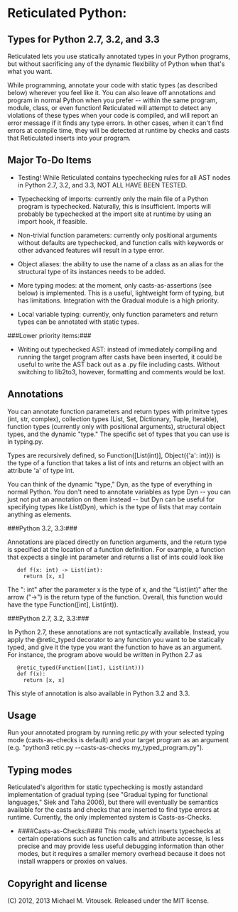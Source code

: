 Reticulated Python:
===================
Types for Python 2.7, 3.2, and 3.3
----------------------------------

Reticulated lets you use statically annotated types in your Python
programs, but without sacrificing any of the dynamic flexibility of
Python when that's what you want. 

While programming, annotate your code with static types (as described
below) wherever you feel like it. You can also leave off annotations
and program in normal Python when you prefer -- within the same
program, module, class, or even function! Reticulated will attempt to
detect any violations of these types when your code is compiled, and
will report an error message if it finds any type errors. In other
cases, when it can't find errors at compile time, they will be
detected at runtime by checks and casts that Reticulated inserts into
your program.

Major To-Do Items
----------------

* Testing! While Reticulated contains typechecking rules for all AST
  nodes in Python 2.7, 3.2, and 3.3, NOT ALL HAVE BEEN TESTED.  

* Typechecking of imports: currently only the main file of a Python
  program is typechecked. Naturally, this is insufficient. Imports
  will probably be typechecked at the import site at runtime by using
  an import hook, if feasible.

* Non-trivial function parameters: currently only positional arguments
  without defaults are typechecked, and function calls with keywords
  or other advanced features will result in a type error.

* Object aliases: the ability to use the name of a class as an alias
  for the structural type of its instances needs to be added.

* More typing modes: at the moment, only casts-as-assertions (see
  below) is implemented. This is a useful, lightweight form of typing,
  but has limitations. Integration with the Gradual module is a high
  priority.

* Local variable typing: currently, only function parameters and
  return types can be annotated with static types. 

###Lower priority items:###

* Writing out typechecked AST: instead of immediately compiling and
  running the target program after casts have been inserted, it could
  be useful to write the AST back out as a .py file including
  casts. Without switching to lib2to3, however, formatting and
  comments would be lost.

Annotations
-----------

You can annotate function parameters and return types with primitve
types (int, str, complex), collection types (List, Set, Dictionary,
Tuple, Iterable), function types (currently only with positional
arguments), structural object types, and the dynamic "type." The
specific set of types that you can use is in typing.py.

Types are recursively defined, so Function([List(int)], Object({'a':
int})) is the type of a function that takes a list of ints and returns
an object with an attribute 'a' of type int.

You can think of the dynamic "type," Dyn, as the type of everything in
normal Python. You don't need to annotate variables as type Dyn -- you
can just not put an annotation on them instead -- but Dyn can be
useful for specifying types like List(Dyn), which is the type of lists
that may contain anything as elements.

###Python 3.2, 3.3:###

Annotations are placed directly on function arguments, and the return
type is specified at the location of a function definition. For
example, a function that expects a single int parameter and returns a
list of ints could look like

       def f(x: int) -> List(int):
         return [x, x]

The ": int" after the parameter x is the type of x, and the
"List(int)" after the arrow ("->") is the return type of the
function. Overall, this function would have the type Function([int],
List(int)).

###Python 2.7, 3.2, 3.3:###

In Python 2.7, these annotations are not syntactically
available. Instead, you apply the @retic_typed decorator to any
function you want to be statically typed, and give it the type you
want the function to have as an argument. For instance, the program
above would be written in Python 2.7 as

       @retic_typed(Function([int], List(int)))
       def f(x):
         return [x, x]

This style of annotation is also available in Python 3.2 and 3.3.

Usage
-----

Run your annotated program by running retic.py with your selected
typing mode (casts-as-checks is default) and your target program as an
argument (e.g. "python3 retic.py --casts-as-checks
my_typed_program.py").

Typing modes
------------

Reticulated's algorithm for static typechecking is mostly astandard
implementation of gradual typing (see "Gradual typing for functional
languages," Siek and Taha 2006), but there will eventually be
semantics available for the casts and checks that are inserted to find
type errors at runtime. Currently, the only implemented system is
Casts-as-Checks.
* ####Casts-as-Checks:####
  This mode, which inserts typechecks at certain operations such as
  function calls and attribute accesse, is less precise and may
  provide less useful debugging information than other modes, but it
  requires a smaller memory overhead because it does not install
  wrappers or proxies on values.


Copyright and license
---------------------

(C) 2012, 2013 Michael M. Vitousek. Released under the MIT license.